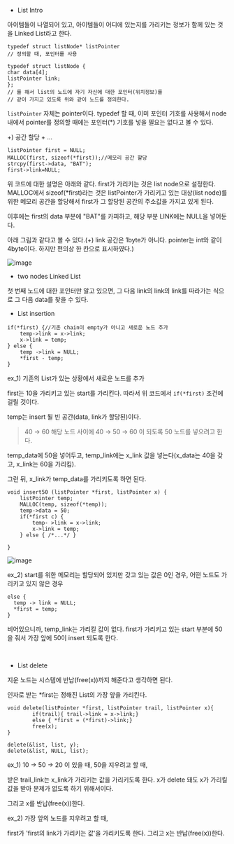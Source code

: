 - List Intro

아이템들이 나열되어 있고, 아이템들이 어디에 있는지를 가리키는 정보가 함께 있는 것을 Linked List라고 한다.

```
typedef struct listNode* listPointer
// 정의할 때, 포인터를 사용

typedef struct listNode {
char data[4];
listPointer link;
};
// 를 해서 list의 노드에 자기 자신에 대한 포인터(위치정보)를
// 같이 가지고 있도록 위와 같이 노드를 정의한다.
```

```listPointer``` 자체는 pointer이다. typedef 할 때, 이미 포인터 기호를 사용해서 node 내에서 pointer를 정의할 때에는 포인터(*) 기호를 넣을 필요는 없다고 볼 수 있다.

+) 공간 할당 + ...

```
listPointer first = NULL;
MALLOC(first, sizeof(*first));//메모리 공간 할당
strcpy(first->data, "BAT");
first->link=NULL;
```

위 코드에 대한 설명은 아래와 같다.
first가 가리키는 것은 list node으로 설정한다.
MALLOC에서 sizeof(*first)라는 것은 listPointer가 가리키고 있는 대상(list node)를 위한 메모리 공간을 할당해서 first가 그 할당된 공간의 주소값을 가지고 있게 된다.

이후에는 first의 data 부분에 "BAT"를 카피하고, 해당 부분 LINK에는 NULL을 넣어둔다.

아래 그림과 같다고 볼 수 있다.(+) link 공간은 1byte가 아니다. pointer는 int와 같이 4byte이다. 하지만 편의상 한 칸으로 표시하였다.)

![image](https://github.com/sonyrainy/TIL/assets/91364766/71274439-9adb-4931-a841-26434f1fb1a4)


- two nodes Linked List

첫 번째 노드에 대한 포인터만 알고 있으면, 그 다음 link의 link의 link를 따라가는 식으로 그 다음 data를 찾을 수 있다.

- List insertion

```
if(*first) {//기존 chain이 empty가 아니고 새로운 노드 추가
	temp->link = x->link;
	x->link = temp;
} else {
	temp ->link = NULL;
	*first - temp;
}
```

ex_1) 기존의 List가 있는 상황에서 새로운 노드를 추가

first는 10을 가리키고 있는 start를 가리킨다. 따라서 위 코드에서 ```if(*first)``` 조건에 걸릴 것이다.

temp는 insert 될 빈 공간(data, link가 할당된)이다.

>40 → 60 해당 노드 사이에 40 → 50 → 60 이 되도록 50 노드를 넣으려고 한다.

temp_data에 50을 넣어두고, temp_link에는 x_link 값을 넣는다(x_data는 40을 갖고, x_link는 60을 가리킴).

그런 뒤, x_link가 temp_data를 가리키도록 하면 된다.

```
void insert50 (listPointer *first, listPointer x) {
	listPointer temp;
	MALLOC(temp, sizeof(*temp));
	temp->data = 50;
	if(*first c) {
		temp- >link = x->link;
		x->link = temp;
	} else { /*...*/ }

}
```

![image](https://github.com/sonyrainy/TIL/assets/91364766/77492b98-23fc-4290-9f45-ba00ca881cb9)


ex_2) start를 위한 메모리는 할당되어 있지만 갖고 있는 값은 0인 경우, 어떤 노드도 가리키고 있지 않은 경우

```
else {
  temp -> link = NULL;
  *first = temp;
}
```

비어있으니까, temp_link는 가리킬 값이 없다. first가 가리키고 있는 start 부분에 50을 줘서 가장 앞에 50이 insert 되도록 한다.


<br>

- List delete

지운 노드는 시스템에 반납(free(x))까지 해준다고 생각하면 된다.

인자로 받는 *first는 정해진 List의 가장 앞을 가리킨다.

```
void delete(listPointer *first, listPointer trail, listPointer x){
		if(trail){ trail->link = x->link;}
		else { *first = (*first)->link;}
		free(x);
}

delete(&list, list, y);
delete(&list, NULL, list);
```

ex_1) 10 → 50 → 20 이 있을 때, 50을 지우려고 할 때,

받은 trail_link는 x_link가 가리키는 값을 가리키도록 한다. x가 delete 돼도 x가 가리킬 값을 받아 문제가 없도록 하기 위해서이다.

그리고 x를 반납(free(x))한다.

ex_2) 가장 앞의 노드를 지우려고 할 때,

first가 'first의 link가 가리키는 값'을 가리키도록 한다. 그리고 x는 반납(free(x))한다.











